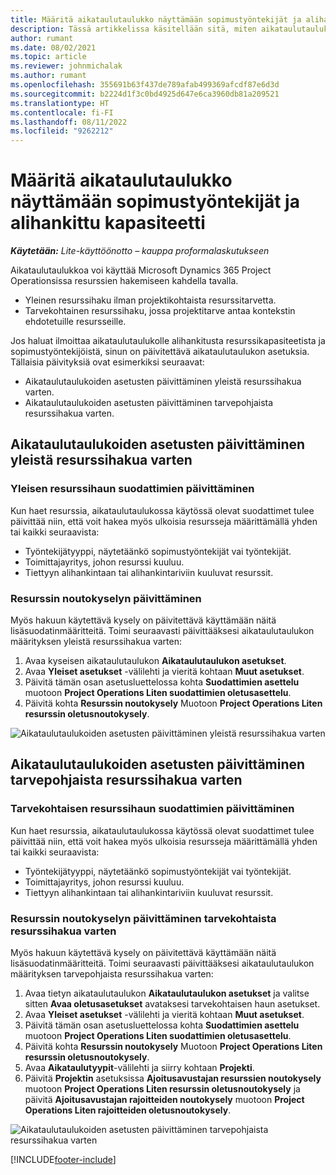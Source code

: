 ```yaml
---
title: Määritä aikataulutaulukko näyttämään sopimustyöntekijät ja alihankittu kapasiteetti
description: Tässä artikkelissa käsitellään sitä, miten aikataulutaulukko määritetään Microsoft Dynamics 365 Project Operationsissa näyttämään sopimustyöntekijät ja alihankittu kapasiteetti.
author: rumant
ms.date: 08/02/2021
ms.topic: article
ms.reviewer: johnmichalak
ms.author: rumant
ms.openlocfilehash: 355691b63f437de789afab499369afcdf87e6d3d
ms.sourcegitcommit: b2224d1f3c0bd4925d647e6ca3960db81a209521
ms.translationtype: HT
ms.contentlocale: fi-FI
ms.lasthandoff: 08/11/2022
ms.locfileid: "9262212"
---
```

# <a name="configure-schedule-board-to-show-contract-workers-and-subcontracted-capacity"></a>Määritä aikataulutaulukko näyttämään sopimustyöntekijät ja alihankittu kapasiteetti 

_**Käytetään:** Lite-käyttöönotto – kauppa proformalaskutukseen_

Aikataulutaulukkoa voi käyttää Microsoft Dynamics 365 Project Operationsissa resurssien hakemiseen kahdella tavalla.

- Yleinen resurssihaku ilman projektikohtaista resurssitarvetta.
- Tarvekohtainen resurssihaku, jossa projektitarve antaa kontekstin ehdotetuille resursseille.

Jos haluat ilmoittaa aikataulutaulukolle alihankitusta resurssikapasiteetista ja sopimustyöntekijöistä, sinun on päivitettävä aikataulutaulukon asetuksia. Tällaisia päivityksiä ovat esimerkiksi seuraavat: 
- Aikataulutaulukoiden asetusten päivittäminen yleistä resurssihakua varten.
- Aikataulutaulukoiden asetusten päivittäminen tarvepohjaista resurssihakua varten.

## <a name="update-schedule-board-settings-for-general-resource-search"></a>Aikataulutaulukoiden asetusten päivittäminen yleistä resurssihakua varten
### <a name="update-filters-for-general-resource-search"></a>Yleisen resurssihaun suodattimien päivittäminen
Kun haet resurssia, aikataulutaulukossa käytössä olevat suodattimet tulee päivittää niin, että voit hakea myös ulkoisia resursseja määrittämällä yhden tai kaikki seuraavista:
  - Työntekijätyyppi, näytetäänkö sopimustyöntekijät vai työntekijät.
  - Toimittajayritys, johon resurssi kuuluu.
  - Tiettyyn alihankintaan tai alihankintariviin kuuluvat resurssit.
    
### <a name="update-retrieve-resource-query"></a>Resurssin noutokyselyn päivittäminen
Myös hakuun käytettävä kysely on päivitettävä käyttämään näitä lisäsuodatinmääritteitä. Toimi seuraavasti päivittääksesi aikataulutaulukon määrityksen yleistä resurssihakua varten:  
1. Avaa kyseisen aikataulutaulukon **Aikataulutaulukon asetukset**.
2. Avaa **Yleiset asetukset** -välilehti ja vieritä kohtaan **Muut asetukset**.
3. Päivitä tämän osan asetusluettelossa kohta **Suodattimien asettelu** muotoon **Project Operations Liten suodattimien oletusasettelu**.
4. Päivitä kohta **Resurssin noutokysely** Muotoon **Project Operations Liten resurssin oletusnoutokysely**.

![Aikataulutaulukoiden asetusten päivittäminen yleistä resurssihakua varten](../media/BoardSettings.png)  

## <a name="update-schedule-board-settings-for-requirementbased-resource-search"></a>Aikataulutaulukoiden asetusten päivittäminen tarvepohjaista resurssihakua varten
### <a name="update-filters-for-requirement-specific-resource-search"></a>Tarvekohtaisen resurssihaun suodattimien päivittäminen 
Kun haet resurssia, aikataulutaulukossa käytössä olevat suodattimet tulee päivittää niin, että voit hakea myös ulkoisia resursseja määrittämällä yhden tai kaikki seuraavista:
 - Työntekijätyyppi, näytetäänkö sopimustyöntekijät vai työntekijät.
 - Toimittajayritys, johon resurssi kuuluu.
 - Tiettyyn alihankintaan tai alihankintariviin kuuluvat resurssit.

### <a name="update-retrieve-resource-query-for-requirement-specific-resource-search"></a>Resurssin noutokyselyn päivittäminen tarvekohtaista resurssihakua varten 
Myös hakuun käytettävä kysely on päivitettävä käyttämään näitä lisäsuodatinmääritteitä. Toimi seuraavasti päivittääksesi aikataulutaulukon määrityksen tarvepohjaista resurssihakua varten:

1. Avaa tietyn aikataulutaulukon **Aikataulutaulukon asetukset** ja valitse sitten **Avaa oletusasetukset** avataksesi tarvekohtaisen haun asetukset.
2. Avaa **Yleiset asetukset** -välilehti ja vieritä kohtaan **Muut asetukset**.
3. Päivitä tämän osan asetusluettelossa kohta **Suodattimien asettelu** muotoon **Project Operations Liten suodattimien oletusasettelu**.
4. Päivitä kohta **Resurssin noutokysely** Muotoon **Project Operations Liten resurssin oletusnoutokysely**.
5. Avaa **Aikataulutyypit**-välilehti ja siirry kohtaan **Projekti**.
6. Päivitä **Projektin** asetuksissa **Ajoitusavustajan resurssien noutokysely** muotoon **Project Operations Liten resurssin oletusnoutokysely** ja päivitä **Ajoitusavustajan rajoitteiden noutokysely** muotoon **Project Operations Liten rajoitteiden oletusnoutokysely**.

![Aikataulutaulukoiden asetusten päivittäminen tarvepohjaista resurssihakua varten](../media/SASettings.png)  

[!INCLUDE[footer-include](../../includes/footer-banner.md)]
